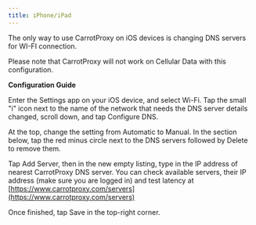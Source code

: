 ```yaml
---
title: iPhone/iPad
---
```


The only way to use CarrotProxy on iOS devices is changing DNS servers for WI-FI connection. 

Please note that CarrotProxy will not work on Cellular Data with this configuration.


**Configuration Guide**

Enter the Settings app on your iOS device, and select Wi-Fi. Tap the small "i" icon next to the name of the network that needs the DNS server details changed, scroll down, and tap Configure DNS.

At the top, change the setting from Automatic to Manual. In the section below, tap the red minus circle next to the DNS servers followed by Delete to remove them.

Tap Add Server, then in the new empty listing, type in the IP address of nearest CarrotProxy DNS server. You can check available servers, their IP address (make sure you are logged in) and test latency at [https://www.carrotproxy.com/servers](https://www.carrotproxy.com/servers)

Once finished, tap Save in the top-right corner.
